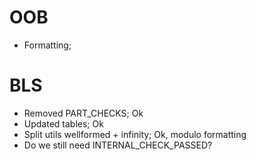 # OOB

- Formatting;

# BLS

- Removed PART_CHECKS; Ok
- Updated tables; Ok
- Split utils wellformed + infinity; Ok, modulo formatting
- Do we still need INTERNAL_CHECK_PASSED?